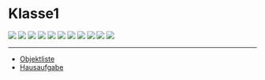 # Klasse1

![](Klasse1/1-1.png)
![](Klasse1/1-2.png)
![](Klasse1/1-3.png)
![](Klasse1/1-4.png)
![](Klasse1/2d.jpg)
![](Klasse1/1-5.png)
![](Klasse1/1-6.png)
![](Klasse1/1-7.png)
![](Klasse1/1-8.png)
![](Klasse1/1-9.png)
![](Klasse1/1-10.png)

---
- [Objektliste](Klasse1/objekte.maxpat)
- [Hausaufgabe](Klasse1/Hausaufgabe.maxpat) 
